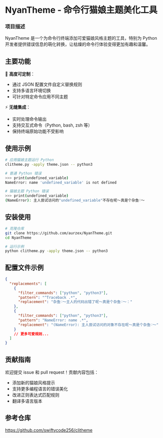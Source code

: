 # NyanTheme - 命令行猫娘主题美化工具


### 项目描述
NyanTheme 是一个为命令行终端添加可爱猫娘风格主题的工具，特别为 Python 开发者提供错误信息的萌化转换，让枯燥的命令行体验变得更加有趣和温馨。

## 主要功能

🌈 **高度可定制**：
- 通过 JSON 配置文件自定义替换规则
- 支持多语言环境切换
- 可针对特定命令应用不同主题

⚡ **无缝集成**：
- 实时处理命令输出
- 支持交互式命令（Python, bash, zsh 等）
- 保持终端原始功能不受影响

## 使用示例

```bash
# 应用猫娘主题运行 Python
clitheme.py -apply theme.json -- python3

# 普通 Python 错误
>>> print(undefined_variable)
NameError: name 'undefined_variable' is not defined

# 猫娘主题 Python 错误
>>> print(undefined_variable)
(NameError): 主人尝试访问的"undefined_variable"不存在呢～真是个杂鱼♡～
```

## 安装使用

```bash
# 克隆仓库
git clone https://github.com/aurzex/NyanTheme.git
cd NyanTheme

# 运行示例
python clitheme.py -apply theme.json -- python3
```

## 配置文件示例

```json
{
  "replacements": [
    {
      "filter_commands": ["python", "python3"],
      "pattern": "^Traceback .*",
      "replacement": "杂鱼♡～主人的代码出错了呢～真是个杂鱼♡～："
    },
    {
      "filter_commands": ["python", "python3"],
      "pattern": "NameError: name .*",
      "replacement": "(NameError): 主人尝试访问的对象不存在呢～真是个杂鱼♡～"
    }
    // 更多可爱规则...
  ]
}
```

## 贡献指南

欢迎提交 issue 和 pull request！贡献内容包括：
- 添加新的猫娘风格提示
- 支持更多编程语言的错误美化
- 改进正则表达式匹配规则
- 翻译多语言版本
  
## 参考仓库
https://github.com/swiftycode256/clitheme
